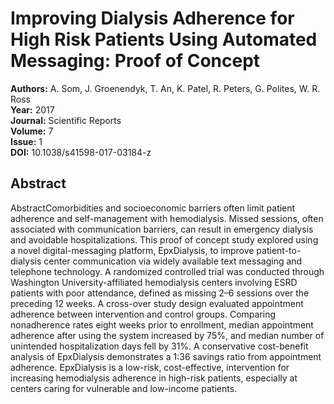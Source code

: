 # Improving Dialysis Adherence for High Risk Patients Using Automated Messaging: Proof of Concept

**Authors:** A. Som, J. Groenendyk, T. An, K. Patel, R. Peters, G. Polites, W. R. Ross  
**Year:** 2017  
**Journal:** Scientific Reports  
**Volume:** 7  
**Issue:** 1  
**DOI:** 10.1038/s41598-017-03184-z  

## Abstract
AbstractComorbidities and socioeconomic barriers often limit patient adherence and self-management with hemodialysis. Missed sessions, often associated with communication barriers, can result in emergency dialysis and avoidable hospitalizations. This proof of concept study explored using a novel digital-messaging platform, EpxDialysis, to improve patient-to-dialysis center communication via widely available text messaging and telephone technology. A randomized controlled trial was conducted through Washington University-affiliated hemodialysis centers involving ESRD patients with poor attendance, defined as missing 2–6 sessions over the preceding 12 weeks. A cross-over study design evaluated appointment adherence between intervention and control groups. Comparing nonadherence rates eight weeks prior to enrollment, median appointment adherence after using the system increased by 75%, and median number of unintended hospitalization days fell by 31%. A conservative cost-benefit analysis of EpxDialysis demonstrates a 1:36 savings ratio from appointment adherence. EpxDialysis is a low-risk, cost-effective, intervention for increasing hemodialysis adherence in high-risk patients, especially at centers caring for vulnerable and low-income patients.

